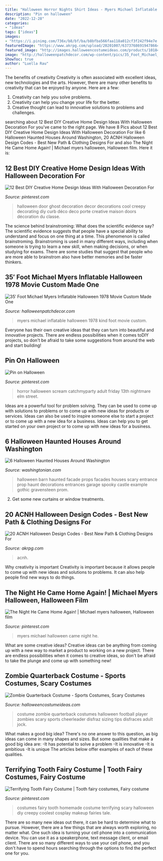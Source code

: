 ```yaml
---
title: "Halloween Horror Nights Shirt Ideas - Myers Michael Inflatable Halloween 1978 Kind Foot Movie Custom"
description: "Pin on halloween"
date: "2022-12-28"
categories:
- "ideas"
tags: ["ideas"]
images:
- "https://i.pinimg.com/736x/b8/bf/ba/b8bfba566faa118a012cf3f242f94e7e.jpg"
featuredImage: "https://www.akrpg.com/upload/20201007/6373768691947866413850279.png"
featured_image: "http://images.halloweencostumeideas.com/products/10184/1-1/zombie-quarterback-costume.jpg"
image: "http://halloweenpatchdecor.com/wp-content/pics/35_Foot_Michael_Myers_Inflatable_Halloween_1978_Movie_Custom_Made_One_Of_A_Kind_05_thhi.jpg"
ShowToc: true
author: "Luella Rau"
---
```



The benefits of creativity
Creativity is often associated with excellent ideas, new technologies and the arts. However, there are many other benefits to creativity that can be enjoyed by anyone. Here are a few: 
1. Creativity can help you solve problems.
2. Creativity can help you change your life for the better.
3. Creative thought can lead to innovative solutions to problems and challenges.

	

		
searching about 12 Best DIY Creative Home Design Ideas With Halloween Decoration For you've came to the right page. We have 8 Pics about 12 Best DIY Creative Home Design Ideas With Halloween Decoration For like 6 Halloween Haunted Houses Around Washington, 20 ACNH Halloween Design Codes - Best New Path &amp; Clothing Designs For and also The Night He Came Home Again! | Michael myers halloween, Halloween film. Here it is:
		
    
## 12 Best DIY Creative Home Design Ideas With Halloween Decoration For

<img loading=lazy src="https://i.pinimg.com/originals/9d/1c/d1/9d1cd17134495c4265165e6e2a42b7ca.jpg" onerror="this.onerror=null;this.src='https://tse4.mm.bing.net/th?id=OIP.ASqWxMQgpUtzyuRHGvDBzAHaJ4&amp;pid=15.1';" alt="12 Best DIY Creative Home Design Ideas With Halloween Decoration For">

_Source: pinterest.com_

>halloween door ghost decoration decor decorations cool creepy decorating diy curb déco deco porte creative maison doors décoration du classe. 

	

The science behind brainstroming: What does the scientific evidence say?
The scientific evidence suggests that people have a special ability to understand and focus on one thing at a time. This phenomenon is called brainstroming. Brainstroming is used in many different ways, including when someone is trying to learn a new skill, when making decisions, or when studying for exams. There are some studies that suggest that people who are more able to brainstrom also have better memories and be faster thinkers.

    
## 35′ Foot Michael Myers Inflatable Halloween 1978 Movie Custom Made One

<img loading=lazy src="http://halloweenpatchdecor.com/wp-content/pics/35_Foot_Michael_Myers_Inflatable_Halloween_1978_Movie_Custom_Made_One_Of_A_Kind_05_thhi.jpg" onerror="this.onerror=null;this.src='https://tse1.mm.bing.net/th?id=OIP.ZLNCNo9PJXOq4mhS27IjGgAAAA&amp;pid=15.1';" alt="35′ Foot Michael Myers Inflatable Halloween 1978 Movie Custom Made One">

_Source: halloweenpatchdecor.com_

>myers michael inflatable halloween 1978 kind foot movie custom. 

	

Everyone has their own creative ideas that they can turn into beautiful and innovative projects. There are endless possibilities when it comes toDIY projects, so don't be afraid to take some suggestions from around the web and start building!

    
## Pin On Halloween

<img loading=lazy src="https://i.pinimg.com/736x/da/45/75/da45754f74c56660c68275d31673dc73.jpg" onerror="this.onerror=null;this.src='https://tse3.mm.bing.net/th?id=OIP.KE4_gfLkmOSL9s6E1POjEQHaJ3&amp;pid=15.1';" alt="Pin on Halloween">

_Source: pinterest.com_

>horror halloween scream catchmyparty adult friday 13th nightmare elm street. 

	

Ideas are a powerful tool for problem solving. They can be used to come up with solutions to problems or to come up with new ideas for products or services. Ideas can also be used to inspire someone else to start a project or to come up with a new idea for a business. Ideas can help you to get started on your own project or to come up with new ideas for a business.

    
## 6 Halloween Haunted Houses Around Washington

<img loading=lazy src="https://www.washingtonian.com/wp-content/uploads/2017/10/Gravensteen.jpg" onerror="this.onerror=null;this.src='https://tse4.mm.bing.net/th?id=OIP.OUlg1jvS4ddV4sMzJS9GhgHaGV&amp;pid=15.1';" alt="6 Halloween Haunted Houses Around Washington">

_Source: washingtonian.com_

>halloween barn haunted facade props facades houses scary entrance prop haunt decorations entrances garage spooky castle example gothic gravensteen prom. 

	

2. Get some new curtains or window treatments.

    
## 20 ACNH Halloween Design Codes - Best New Path &amp; Clothing Designs For

<img loading=lazy src="https://www.akrpg.com/upload/20201007/6373768691947866413850279.png" onerror="this.onerror=null;this.src='https://tse3.mm.bing.net/th?id=OIP.t9ot-1bQhTUDC7OKImkz7QHaEI&amp;pid=15.1';" alt="20 ACNH Halloween Design Codes - Best New Path &amp; Clothing Designs For">

_Source: akrpg.com_

>acnh. 

	

Why creativity is important
Creativity is important because it allows people to come up with new ideas and solutions to problems. It can also help people find new ways to do things.

    
## The Night He Came Home Again! | Michael Myers Halloween, Halloween Film

<img loading=lazy src="https://i.pinimg.com/736x/b8/bf/ba/b8bfba566faa118a012cf3f242f94e7e.jpg" onerror="this.onerror=null;this.src='https://tse2.mm.bing.net/th?id=OIP.-yw7ez9zuQEN2u8RG75PgwHaJ3&amp;pid=15.1';" alt="The Night He Came Home Again! | Michael myers halloween, Halloween film">

_Source: pinterest.com_

>myers michael halloween came night he. 

	

What are some creative ideas?
Creative ideas can be anything from coming up with a new way to market a product to working on a new project. There are endless possibilities when it comes to creative ideas, so don't be afraid to take the plunge and come up with something new!

    
## Zombie Quarterback Costume - Sports Costumes, Scary Costumes

<img loading=lazy src="http://images.halloweencostumeideas.com/products/10184/1-1/zombie-quarterback-costume.jpg" onerror="this.onerror=null;this.src='https://tse4.mm.bing.net/th?id=OIP.gB2FtLsuZqEoNZrkdwNHbQHaKl&amp;pid=15.1';" alt="Zombie Quarterback Costume - Sports Costumes, Scary Costumes">

_Source: halloweencostumeideas.com_

>costume zombie quarterback costumes halloween football player zombies scary sports cheerleader disfraz sizing tips disfraces adult jock. 

	

What makes a good big idea?
There's no one answer to this question, as big ideas can come in many shapes and sizes. But some qualities that make a good big idea are: 
-It has potential to solve a problem
-It is innovative
-It is ambitious
-It is unique 
The articles below offer examples of each of these qualities.

    
## Terrifying Tooth Fairy Costume | Tooth Fairy Costumes, Fairy Costume

<img loading=lazy src="https://i.pinimg.com/originals/b2/dd/39/b2dd391949d6cb9d8444deb518ee08cd.jpg" onerror="this.onerror=null;this.src='https://tse3.mm.bing.net/th?id=OIP.HrLmtcNd5h0FU9sniWtBRwHaKY&amp;pid=15.1';" alt="Terrifying Tooth Fairy Costume | Tooth fairy costumes, Fairy costume">

_Source: pinterest.com_

>costumes fairy tooth homemade costume terrifying scary halloween diy creepy coolest cosplay makeup fairies tale. 

	

There are so many new ideas out there, it can be hard to determine what to pursue. However, there are a few things that are always worth exploring, no matter what. One such idea is turning your cell phone into a communication device. You can use it as a speakerphone, text message client, or email client. There are so many different ways to use your cell phone, and you don't have to spend hours searching through the options to find the perfect one for you.

